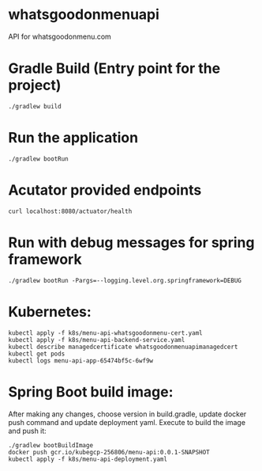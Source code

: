 # whatsgoodonmenuapi
API for whatsgoodonmenu.com

# Gradle Build (Entry point for the project)
```
./gradlew build
```
# Run the application
```
./gradlew bootRun
```

# Acutator provided endpoints
```
curl localhost:8080/actuator/health
```

# Run with debug messages for spring framework
```
./gradlew bootRun -Pargs=--logging.level.org.springframework=DEBUG
```

# Kubernetes:
```
kubectl apply -f k8s/menu-api-whatsgoodonmenu-cert.yaml
kubectl apply -f k8s/menu-api-backend-service.yaml
kubectl describe managedcertificate whatsgoodonmenuapimanagedcert
kubectl get pods
kubectl logs menu-api-app-65474bf5c-6wf9w 
```

# Spring Boot build image:
After making any changes, choose version in build.gradle, update docker push command and update deployment yaml. Execute to build the image and push it:
```
./gradlew bootBuildImage
docker push gcr.io/kubegcp-256806/menu-api:0.0.1-SNAPSHOT
kubectl apply -f k8s/menu-api-deployment.yaml
```